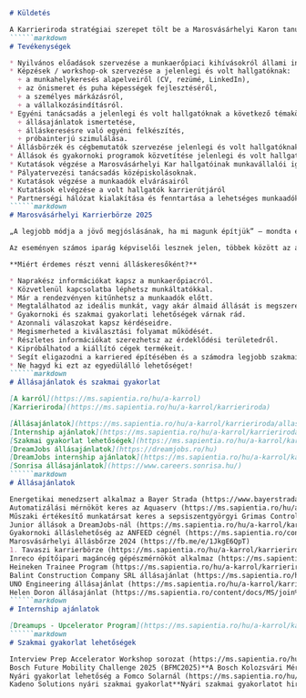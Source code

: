 ```markdown
# Küldetés

A Karrieriroda stratégiai szerepet tölt be a Marosvásárhelyi Karon tanuló hallgatók felkészítésében, hogy a munkaerőpiacon érvényesülni tudjanak. A digitális átalakulás és a koronavírus-járvány a munkaerőpiac gyökeres átalakulását eredményezi: régi foglalkozások megszűnnek vagy lényegesen átalakulnak, valamint teljesen új munkakörök jönnek létre. A Karrieriroda tájékoztatást, útmutatást és támogatást nyújt a jelenlegi és volt hallgatóknak a munkaerőpiaci elhelyezkedésben, továbbá a sikeres karrierút megtervezésében.
``````markdown
# Tevékenységek

* Nyilvános előadások szervezése a munkaerőpiaci kihívásokról állami intézmények, elismert non-profit szervezetek, multinacionális vállalatok vezetőinek, illetve HR szakembereinek meghívásával.
* Képzések / workshop-ok szervezése a jelenlegi és volt hallgatóknak:
  + a munkahelykeresés alapelveiről (CV, rezümé, LinkedIn),
  + az önismeret és puha képességek fejlesztéséről,
  + a személyes márkázásról,
  + a vállalkozásindításról.
* Egyéni tanácsadás a jelenlegi és volt hallgatóknak a következő témakörökben:
  + állásajánlatok ismertetése,
  + álláskeresésre való egyéni felkészítés,
  + próbainterjú szimulálása.
* Állásbörzék és cégbemutatók szervezése jelenlegi és volt hallgatóknak
* Állások és gyakornoki programok közvetítése jelenlegi és volt hallgatóknak
* Kutatások végzése a Marosvásárhelyi Kar hallgatóinak munkavállalói igényeiről
* Pályatervezési tanácsadás középiskolásoknak.
* Kutatások végzése a munkaadók elvárásairól
* Kutatások elvégzése a volt hallgatók karrierútjáról
* Partnerségi hálózat kialakítása és fenntartása a lehetséges munkaadókkal és gyakornoki programok kezdeményezőivel.
``````markdown
# Marosvásárhelyi Karrierbörze 2025

„A legjobb módja a jövő megjóslásának, ha mi magunk építjük” – mondta egykor Abraham Lincoln. Most itt a lehetőség, hogy te is formáld a jövődet a **Marosvásárhelyi Karrierbörze** rendezvényen! Ne hagyd ki ezt az alkalmat, hogy megtaláld az ideális állást, megismerd a munkaerőpiac legfrissebb trendjeit.

Az eseményen számos iparág képviselői lesznek jelen, többek között az alábbi területekről: mérnöki és műszaki szektor, gyártás, autóipar, IT, szolgáltatások, logisztika és szállítmányozás, telekommunikáció, kereskedelem, marketing és kommunikáció, humánerőforrás, valamint pénzügy és bankügy.

**Miért érdemes részt venni álláskeresőként?**

* Naprakész információkat kapsz a munkaerőpiacról.
* Közvetlenül kapcsolatba léphetsz munkáltatókkal.
* Már a rendezvényen kitűnhetsz a munkaadók előtt.
* Megtalálhatod az ideális munkát, vagy akár álmaid állását is megszerezheted.
* Gyakornoki és szakmai gyakorlati lehetőségek várnak rád.
* Azonnali válaszokat kapsz kérdéseidre.
* Megismerheted a kiválasztási folyamat működését.
* Részletes információkat szerezhetsz az érdeklődési területedről.
* Kipróbálhatod a kiállító cégek termékeit.
* Segít eligazodni a karriered építésében és a számodra legjobb szakmai irány kiválasztásában.
* Ne hagyd ki ezt az egyedülálló lehetőséget!
``````markdown
# Állásajánlatok és szakmai gyakorlat

[A karról](https://ms.sapientia.ro/hu/a-karrol)
[Karrieriroda](https://ms.sapientia.ro/hu/a-karrol/karrieriroda)

[Állásajánlatok](https://ms.sapientia.ro/hu/a-karrol/karrieriroda/allasajanlatok-es-szakmai-gyakorlat/allasajanlatok)
[Internship ajánlatok](https://ms.sapientia.ro/hu/a-karrol/karrieriroda/allasajanlatok-es-szakmai-gyakorlat/internship-ajanlatok)
[Szakmai gyakorlat lehetőségek](https://ms.sapientia.ro/hu/a-karrol/karrieriroda/allasajanlatok-es-szakmai-gyakorlat/szakmai-gyakorlat-lehetosegek)
[DreamJobs állásajánlatok](https://dreamjobs.ro/hu)
[DreamJobs internship ajánlatok](https://ms.sapientia.ro/hu/a-karrol/karrieriroda/allasajanlatok-es-szakmai-gyakorlat/dreamjobs-internship-ajanlatok)
[Sonrisa állásajánlatok](https://www.careers.sonrisa.hu/)
``````markdown
# Állásajánlatok

Energetikai menedzsert alkalmaz a Bayer Strada (https://www.bayerstrada.ro/energetikai-menedzser/)
Automatizálási mérnököt keres az Aquaserv (https://ms.sapientia.ro/hu/a-karrol/karrieriroda/allasajanlatok-es-szakmai-gyakorlat/allasajanlatok/automatizalasi-mernokot-keres-az-aquaserv)
Műszaki értékesítő munkatársat keres a sepsiszentgyörgyi Grimas Control cég (https://ms.sapientia.ro/content/docs/MS/M%C5%B1szaki%20%C3%A9rt%C3%A9kes%C3%ADt%C5%91%20munkat%C3%A1rsat%20keres%C3%BCnk%202024_GRIMASControl.pdf)
Junior állások a DreamJobs-nál (https://ms.sapientia.ro/hu/a-karrol/karrieriroda/allasajanlatok-es-szakmai-gyakorlat/allasajanlatok/junior-allasok-a-dreamjobs-nal)
Gyakornoki álláslehetőség az ANFEED cégnél (https://ms.sapientia.ro/content/docs/MS/2024.04.26.%20Ny%C3%A1ri%20munkalehet%C5%91s%C3%A9g%20di%C3%A1koknak%20ANF_Sapientia.docx)
Marosvásárhelyi állásbőrze 2024 (https://fb.me/e/1JkgE6QpT)
1. Tavaszi karrierbörze (https://ms.sapientia.ro/hu/a-karrol/karrieriroda/allasajanlatok-es-szakmai-gyakorlat/allasajanlatok/1-tavaszi-karrierborze)
Inreco építőipari magáncég gépészmérnököt alkalmaz (https://ms.sapientia.ro/content/docs/MS/G%C3%A9p%C3%A9szm%C3%A9rn%C3%B6k_240315_180508.pdf)
Heineken Trainee Program (https://ms.sapientia.ro/hu/a-karrol/karrieriroda/allasajanlatok-es-szakmai-gyakorlat/allasajanlatok/heineken-trainee-program)
Balint Construction Company SRL állásajánlat (https://ms.sapientia.ro/hu/a-karrol/karrieriroda/allasajanlatok-es-szakmai-gyakorlat/allasajanlatok/balint-construction-company-srl-allasajanlat)
UNO Engineering állásajánlat (https://ms.sapientia.ro/hu/a-karrol/karrieriroda/allasajanlatok-es-szakmai-gyakorlat/allasajanlatok/uno-engineering-allasajanlat)
Helen Doron állásajánlat (https://ms.sapientia.ro/content/docs/MS/join%20(1800%20%C3%97%201800%20px)%20(Poster%20(A3%20Portrait)).pdf)
``````markdown
# Internship ajánlatok

[Dreamups - Upcelerator Program](https://ms.sapientia.ro/hu/a-karrol/karrieriroda/allasajanlatok-es-szakmai-gyakorlat/internship-ajanlatok/dreamups-upcelerator-program)
``````markdown
# Szakmai gyakorlat lehetőségek

Interview Prep Accelerator Workshop sorozat (https://ms.sapientia.ro/hu/hirek/interview-prep-accelerator-workshop-sorozat)
Bosch Future Mobility Challenge 2025 (BFMC2025)**A Bosch Kolozsvári Mérnöki Központja nyolcadik alkalommal szervezi meg a Bosch Future Mobility Challenge 2025 (BFMC2025) hallgatói versenyt.** (https://ms.sapientia.ro/hu/kutatas/palyazatok/palyazatok-hallgatoknak_/bosch-future-mobility-challenge-2025-bfmc2025)
Nyári gyakorlat lehetőség a Fomco Solarnál (https://ms.sapientia.ro/hu/a-karrol/karrieriroda/allasajanlatok-es-szakmai-gyakorlat/szakmai-gyakorlat-lehetosegek/nyari-gyakorlat-lehetoseg-a-fomco-solarnal)
Kadeno Solutions nyári szakmai gyakorlat**Nyári szakmai gyakorlatot hirdet a Kadeno Solutions marosvásárhelyi cég.** (https://ms.sapientia.ro/hu/a-karrol/karrieriroda/allasajanlatok-es-szakmai-gyakorlat/szakmai-gyakorlat-lehetosegek/kadeno-solutions-nyari-szakmai-gyakorlat)
```